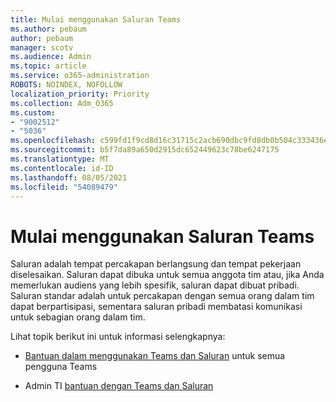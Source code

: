 ```yaml
---
title: Mulai menggunakan Saluran Teams
ms.author: pebaum
author: pebaum
manager: scotv
ms.audience: Admin
ms.topic: article
ms.service: o365-administration
ROBOTS: NOINDEX, NOFOLLOW
localization_priority: Priority
ms.collection: Adm_O365
ms.custom:
- "9002512"
- "5036"
ms.openlocfilehash: c599fd1f9cd8d16c31715c2acb690dbc9fd8db0b504c333436e43634c747f2d8
ms.sourcegitcommit: b5f7da89a650d2915dc652449623c78be6247175
ms.translationtype: MT
ms.contentlocale: id-ID
ms.lasthandoff: 08/05/2021
ms.locfileid: "54089479"
---
```

# <a name="get-started-with-teams-channels"></a>Mulai menggunakan Saluran Teams

Saluran adalah tempat percakapan berlangsung dan tempat pekerjaan diselesaikan. Saluran dapat dibuka untuk semua anggota tim atau, jika Anda memerlukan audiens yang lebih spesifik, saluran dapat dibuat pribadi. Saluran standar adalah untuk percakapan dengan semua orang dalam tim dapat berpartisipasi, sementara saluran pribadi membatasi komunikasi untuk sebagian orang dalam tim.

Lihat topik berikut ini untuk informasi selengkapnya:

- [Bantuan dalam menggunakan Teams dan Saluran](https://support.office.com/article/teams-and-channels-df38ae23-8f85-46d3-b071-cb11b9de5499) untuk semua pengguna Teams

- Admin TI [bantuan dengan Teams dan Saluran](https://docs.microsoft.com/microsoftteams/teams-channels-overview) 

